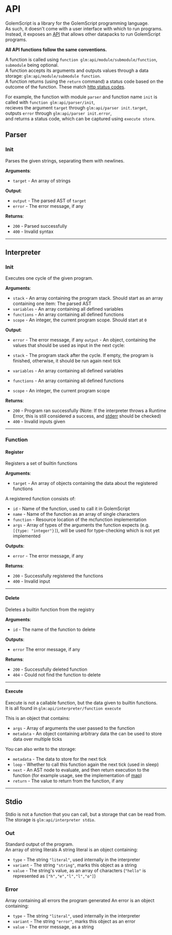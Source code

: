 # API

GolemScript is a library for the GolemScript programming language.  
As such, it doesn't come with a user interface with which to run programs.  
Instead, it exposes an [API](https://en.wikipedia.org/wiki/Api) that allows other datapacks to run GolemScript programs.  

**All API functions follow the same conventions.**  

A function is called using `function glm:api/module/submodule/function`, `submodule` being optional.  
A function accepts its arguments and outputs values through a data storage: `glm:api/module/submodule function`.  
A function returns (using the `return` command) a status code based on the outcome of the function. These match [http status codes](https://en.wikipedia.org/wiki/List_of_HTTP_status_codes).

For example, the function with module `parser` and function name `init` is called with `function glm:api/parser/init`,  
recieves the argument `target` through `glm:api/parser init.target`,  
outputs `error` through `glm:api/parser init.error`,  
and returns a status code, which can be captured using `execute store`.  

## Parser

### Init
Parses the given strings, separating them with newlines.  

**Arguments**:

- `target` - An array of strings

**Output**:

- `output` - The parsed AST of `target`
- `error` - The error message, if any

**Returns**:

- `200` - Parsed successfully
- `400` - Invalid syntax

---

## Interpreter

### Init
Executes one cycle of the given program.  

**Arguments**:

- `stack` - An array containing the program stack. Should start as an array containing one item: The parsed AST
- `variables` - An array containing all defined variables
- `functions` - An array containing all defined functions
- `scope` - An integer, the current program scope. Should start at `0`

**Output**:
- `error` - The error message, if any
`output` - An object, containing the values that should be used as input in the next cycle:

- `stack` - The program stack after the cycle. If empty, the program is finished, otherwise, it should be run again next tick  
- `variables` - An array containing all defined variables  
- `functions` - An array containing all defined functions  
- `scope` - An integer, the current program scope  

**Returns**:

- `200` - Program ran successfully (Note: If the interpreter throws a Runtime Error, this is still considered a success, and [stderr](#error) should be checked)
- `400` - Invalid inputs given

---

### Function

#### Register
Registers a set of builtin functions

**Arguments**:

- `target` - An array of objects containing the data about the registered functions

A registered function consists of:

- `id` - Name of the function, used to call it in GolemScript
- `name` - Name of the function as an array of single characters
- `function` - Resource location of the mcfunction implementation
- `args` - Array of types of the arguments the function expects (e.g. `[{type: "integer"}]`), will be used for type-checking which is not yet implemented

**Outputs**:

- `error` - The error message, if any

**Returns**:

- `200` - Successfully registered the functions
- `400` - Invalid input

---

#### Delete
Deletes a builtin function from the registry

**Arguments**:

- `id` - The name of the function to delete

**Outputs**:

- `error` The error message, if any

**Returns**:

- `200` - Successfully deleted function
- `404` - Could not find the function to delete

---

#### Execute
Execute is not a callable function, but the data given to builtin functions.  
It is all found in `glm:api/interpreter/function execute`  

This is an object that contains:

- `args` - Array of arguments the user passed to the function
- `metadata` - An object containing arbitrary data the can be used to store data over multiple ticks

You can also write to the storage:

- `metadata` - The data to store for the next tick
- `loop` - Whether to call this function again the next tick (used in sleep)
- `next` - An AST node to evaluate, and then return execution to the function (for example usage, see the implementation of [map](stdlib/enumerable.md#map))
- `return` - The value to return from the function, if any

---

## Stdio
Stdio is not a function that you can call, but a storage that can be read from.  
The storage is `glm:api/interpreter stdio`.  

### Out
Standard output of the program.  
An array of string literals
A string literal is an object containing:

- `type` - The string `"literal"`, used internally in the interpreter  
- `variant` - The string `"string"`, marks this object as a string  
- `value` - The string's value, as an array of characters (`"hello"` is represented as `["h","e","l","l","o"]`)  

### Error
Array containing all errors the program generated
An error is an object containing:

- `type` - The string `"literal"`, used internally in the interpreter  
- `variant` - The string `"error"`, marks this object as an error  
- `value` - The error message, as a string  

